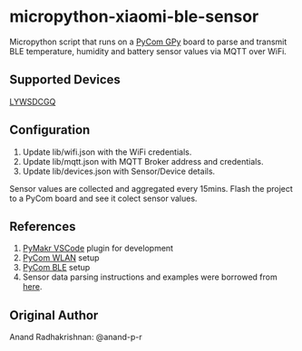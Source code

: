 # micropython-xiaomi-ble-sensor
Micropython script that runs on a [PyCom GPy](https://docs.pycom.io/) board to parse and transmit BLE temperature, humidity and battery sensor values via MQTT over WiFi.

## Supported Devices
[LYWSDCGQ](https://esphome.io/components/sensor/xiaomi_ble.html#lywsdcgq)


## Configuration
1. Update lib/wifi.json with the WiFi credentials.
2. Update lib/mqtt.json with MQTT Broker address and credentials.
3. Update lib/devices.json with Sensor/Device details.

Sensor values are collected and aggregated every 15mins. Flash the project to a PyCom board and see it colect sensor values.

## References
1. [PyMakr VSCode](https://marketplace.visualstudio.com/items?itemName=pycom.Pymakr) plugin for development
2. [PyCom WLAN](https://docs.pycom.io/firmwareapi/pycom/network/wlan/) setup
3. [PyCom BLE](https://docs.pycom.io/firmwareapi/pycom/network/bluetooth/) setup
4. Sensor data parsing instructions and examples were borrowed from [here](https://github.com/hannseman/homebridge-mi-hygrothermograph).

## Original Author
Anand Radhakrishnan: @anand-p-r
